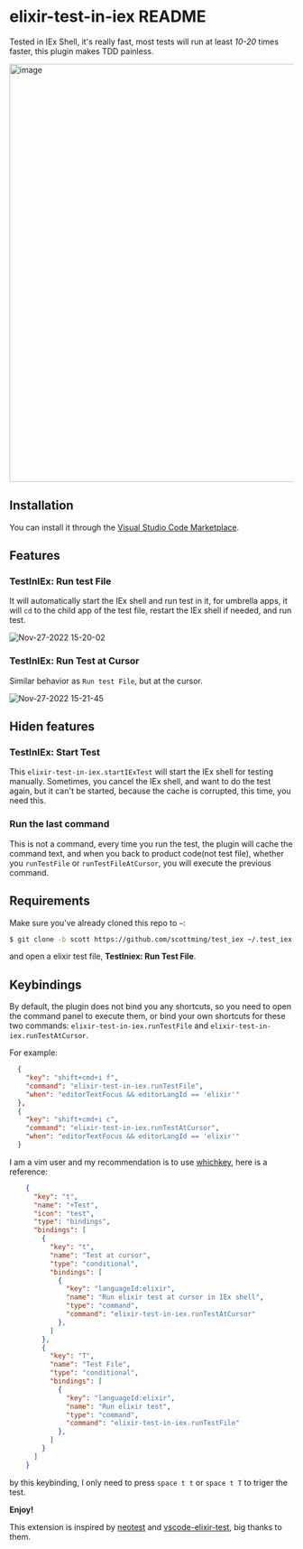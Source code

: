 # elixir-test-in-iex README

Tested in IEx Shell, it's really fast, most tests will run at least _10-20_ times faster, this plugin makes TDD painless.

<img width="741" alt="image" src="https://user-images.githubusercontent.com/12830256/203200498-e01683bd-3951-41b2-bd90-1ebbc0e44ed7.png">

## Installation

You can install it through the [Visual Studio Code Marketplace](https://marketplace.visualstudio.com/items?itemName=ScottMing.elixir-test-in-iex).

## Features

### TestInIEx: Run test File

It will automatically start the IEx shell and run test in it, for umbrella apps, it will `cd` to the child app of the test file, restart the IEx shell if needed, and run test.

![Nov-27-2022 15-20-02](https://user-images.githubusercontent.com/12830256/204124015-8ff0f905-36d0-4d00-b4c2-083b096a8906.gif)

### TestInIEx: Run Test at Cursor

Similar behavior as `Run test File`, but at the cursor.

![Nov-27-2022 15-21-45](https://user-images.githubusercontent.com/12830256/204124016-b48dab94-1a89-4863-b296-a7686cbc8d8c.gif)


## Hiden features

### TestInIEx: Start Test 

This `elixir-test-in-iex.startIExTest` will start the IEx shell for testing manually. Sometimes, you cancel the IEx shell, and want to do the test again, but it can't be started, because the cache is corrupted, this time, you need this.

### Run the last command

This is not a command, every time you run the test, the plugin will cache the command text, and when you back to product code(not test file), whether you `runTestFile` or `runTestFileAtCursor`, you will execute the previous command.

## Requirements

Make sure you've already cloned this repo to `~`:

```bash
$ git clone -b scott https://github.com/scottming/test_iex ~/.test_iex
```

and open a elixir test file, **TestIniex: Run Test File**.

## Keybindings

By default, the plugin does not bind you any shortcuts, so you need to open the command panel to execute them, or bind your own shortcuts for these two commands: `elixir-test-in-iex.runTestFile` and `elixir-test-in-iex.runTestAtCursor`.

For example:

```json
  {
    "key": "shift+cmd+i f",
    "command": "elixir-test-in-iex.runTestFile",
    "when": "editorTextFocus && editorLangId == 'elixir'"
  },
  {
    "key": "shift+cmd+i c",
    "command": "elixir-test-in-iex.runTestAtCursor",
    "when": "editorTextFocus && editorLangId == 'elixir'"
  }
```

I am a vim user and my recommendation is to use [whichkey](https://github.com/VSpaceCode/vscode-which-key), here is a reference:


```json
    {
      "key": "t",
      "name": "+Test",
      "icon": "test",
      "type": "bindings",
      "bindings": [
        {
          "key": "t",
          "name": "Test at cursor",
          "type": "conditional",
          "bindings": [
            {
              "key": "languageId:elixir",
              "name": "Run elixir test at cursor in IEx shell",
              "type": "command",
              "command": "elixir-test-in-iex.runTestAtCursor"
            },
          ]
        },
        {
          "key": "T",
          "name": "Test File",
          "type": "conditional",
          "bindings": [
            {
              "key": "languageId:elixir",
              "name": "Run elixir test",
              "type": "command",
              "command": "elixir-test-in-iex.runTestFile"
            },
          ]
        }
      ]
    }
```

by this keybinding, I only need to press `space t t` or `space t T` to triger the test.

**Enjoy!**

This extension is inspired by [neotest](https://github.com/nvim-neotest/neotest) and [vscode-elixir-test](https://github.com/samuelpordeus/vscode-elixir-test]), big thanks to them.

